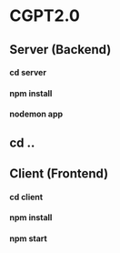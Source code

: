 # CGPT2.0

## Server (Backend)

#### cd server 
####  npm install
####  nodemon app
##
##  cd ..

## Client (Frontend)

####  cd client
####  npm install 
####  npm start
